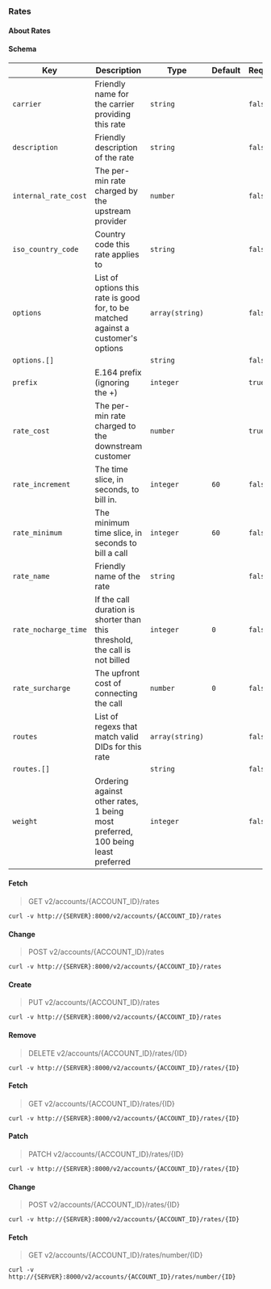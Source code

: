 ### Rates

#### About Rates

#### Schema

Key | Description | Type | Default | Required
--- | ----------- | ---- | ------- | --------
`carrier` | Friendly name for the carrier providing this rate | `string` |   | `false`
`description` | Friendly description of the rate | `string` |   | `false`
`internal_rate_cost` | The per-min rate charged by the upstream provider | `number` |   | `false`
`iso_country_code` | Country code this rate applies to | `string` |   | `false`
`options` | List of options this rate is good for, to be matched against a customer's options | `array(string)` |   | `false`
`options.[]` |   | `string` |   | `false`
`prefix` | E.164 prefix (ignoring the +) | `integer` |   | `true`
`rate_cost` | The per-min rate charged to the downstream customer | `number` |   | `true`
`rate_increment` | The time slice, in seconds, to bill in. | `integer` | `60` | `false`
`rate_minimum` | The minimum time slice, in seconds to bill a call | `integer` | `60` | `false`
`rate_name` | Friendly name of the rate | `string` |   | `false`
`rate_nocharge_time` | If the call duration is shorter than this threshold, the call is not billed | `integer` | `0` | `false`
`rate_surcharge` | The upfront cost of connecting the call | `number` | `0` | `false`
`routes` | List of regexs that match valid DIDs for this rate | `array(string)` |   | `false`
`routes.[]` |   | `string` |   | `false`
`weight` | Ordering against other rates, 1 being most preferred, 100 being least preferred | `integer` |   | `false`


#### Fetch

> GET v2/accounts/{ACCOUNT_ID}/rates

```curl
curl -v http://{SERVER}:8000/v2/accounts/{ACCOUNT_ID}/rates
```

#### Change

> POST v2/accounts/{ACCOUNT_ID}/rates

```curl
curl -v http://{SERVER}:8000/v2/accounts/{ACCOUNT_ID}/rates
```

#### Create

> PUT v2/accounts/{ACCOUNT_ID}/rates

```curl
curl -v http://{SERVER}:8000/v2/accounts/{ACCOUNT_ID}/rates
```

#### Remove

> DELETE v2/accounts/{ACCOUNT_ID}/rates/{ID}

```curl
curl -v http://{SERVER}:8000/v2/accounts/{ACCOUNT_ID}/rates/{ID}
```

#### Fetch

> GET v2/accounts/{ACCOUNT_ID}/rates/{ID}

```curl
curl -v http://{SERVER}:8000/v2/accounts/{ACCOUNT_ID}/rates/{ID}
```

#### Patch

> PATCH v2/accounts/{ACCOUNT_ID}/rates/{ID}

```curl
curl -v http://{SERVER}:8000/v2/accounts/{ACCOUNT_ID}/rates/{ID}
```

#### Change

> POST v2/accounts/{ACCOUNT_ID}/rates/{ID}

```curl
curl -v http://{SERVER}:8000/v2/accounts/{ACCOUNT_ID}/rates/{ID}
```

#### Fetch

> GET v2/accounts/{ACCOUNT_ID}/rates/number/{ID}

```curl
curl -v http://{SERVER}:8000/v2/accounts/{ACCOUNT_ID}/rates/number/{ID}
```

